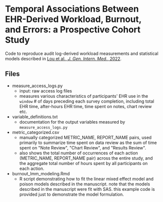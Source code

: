 # Temporal Associations Between EHR-Derived Workload, Burnout, and Errors: a Prospective Cohort Study

Code to reproduce audit log-derived workload measurements and statistical models described in [Lou et al., *J. Gen. Intern. Med.*, 2022](https://doi.org/10.1007/s11606-022-07620-3).

## Files
- measure_access_logs.py
    - input: raw access log files
    - measures various characteristics of participants' EHR use in the `window` # of days preceding each survey completion, including total EHR time, after-hours EHR time, time spent on notes, chart review etc.
- variable_definitions.txt
    - documentation for the output variables measured by `measure_access_logs.py`
- metric_categorized.csv
    - manually categorized METRIC_NAME, REPORT_NAME pairs, used primarily to summarize time spent on data review as the sum of time spent on "Note Review", "Chart Review", and "Results Review".
    - also shows the total number of occurrences of each action (METRIC_NAME, REPORT_NAME pair) across the entire study, and the aggregate total number of hours spent by all participants on each action.
- burnout_lmm_modeling.Rmd
    - R script demonstrating how to fit the linear mixed effect model and poison models described in the manuscript. note that the models described in the manuscript were fit with SAS. this example code is provided just to demonstrate the model formulation.
